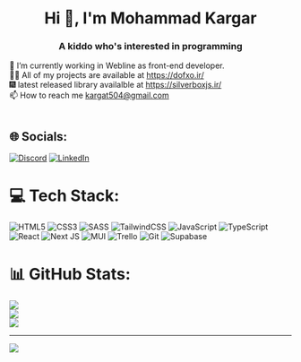 <h1 align="center">Hi 👋, I'm Mohammad Kargar</h1>
<h3 align="center">A kiddo who's interested in programming</h3>

🌱 I’m currently working in Webline as front-end developer.<br>👨‍💻 All of my projects are available at https://dofxo.ir/<br>🎆 latest released library availalble at https://silverboxjs.ir/<br>📫 How to reach me kargat504@gmail.com<br><br>


## 🌐 Socials:
[![Discord](https://img.shields.io/badge/Discord-%237289DA.svg?logo=discord&logoColor=white)](https://discord.gg/dofxo) 
[![LinkedIn](https://img.shields.io/badge/LinkedIn-%230077B5.svg?logo=linkedin&logoColor=white)](https://linkedin.com/in/dofxo) 

# 💻 Tech Stack:
![HTML5](https://img.shields.io/badge/html5-%23E34F26.svg?style=for-the-badge&logo=html5&logoColor=white) ![CSS3](https://img.shields.io/badge/css3-%231572B6.svg?style=for-the-badge&logo=css3&logoColor=white) ![SASS](https://img.shields.io/badge/SASS-hotpink.svg?style=for-the-badge&logo=SASS&logoColor=white) ![TailwindCSS](https://img.shields.io/badge/tailwindcss-%2338B2AC.svg?style=for-the-badge&logo=tailwind-css&logoColor=white) ![JavaScript](https://img.shields.io/badge/javascript-%23323330.svg?style=for-the-badge&logo=javascript&logoColor=%23F7DF1E) ![TypeScript](https://img.shields.io/badge/typescript-%23007ACC.svg?style=for-the-badge&logo=typescript&logoColor=white) ![React](https://img.shields.io/badge/react-%2320232a.svg?style=for-the-badge&logo=react&logoColor=%2361DAFB) ![Next JS](https://img.shields.io/badge/Next-black?style=for-the-badge&logo=next.js&logoColor=white)  ![MUI](https://img.shields.io/badge/MUI-%230081CB.svg?style=for-the-badge&logo=mui&logoColor=white)
 ![Trello](https://img.shields.io/badge/Trello-%23026AA7.svg?style=for-the-badge&logo=Trello&logoColor=white) ![Git](https://img.shields.io/badge/git-%23F05033.svg?style=for-the-badge&logo=git&logoColor=white)  ![Supabase](https://img.shields.io/badge/Supabase-3ECF8E?style=for-the-badge&logo=supabase&logoColor=white)
# 📊 GitHub Stats:
![](https://github-readme-stats.vercel.app/api?username=dofxo&theme=nord&hide_border=true&include_all_commits=true&count_private=true)<br/>
![](https://github-readme-streak-stats.herokuapp.com/?user=dofxo&theme=nord&hide_border=true)<br/>
![](https://github-readme-stats.vercel.app/api/top-langs/?username=dofxo&theme=nord&hide_border=true&include_all_commits=true&count_private=true&layout=compact)

---
[![](https://visitcount.itsvg.in/api?id=dofxo&icon=0&color=0)](https://visitcount.itsvg.in)

<!-- Proudly created with GPRM ( https://gprm.itsvg.in ) -->






